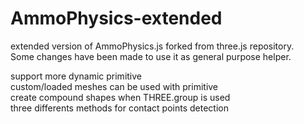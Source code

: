 # AmmoPhysics-extended
extended version of AmmoPhysics.js forked from three.js repository.\
Some changes have been made to use it as general purpose helper.

support more dynamic primitive\
custom/loaded meshes can be used with primitive\
create compound shapes when THREE.group is used\
three differents methods for contact points detection
